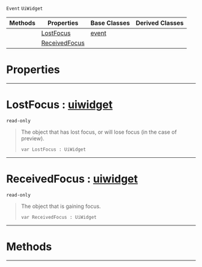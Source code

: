  `Event` `UiWidget`



|Methods|Properties|Base Classes|Derived Classes|
|---|---|---|---|
| |[ LostFocus](https://github.com/PlasmaEngine/PlasmaDocs/blob/master/code_reference/class_reference/uifocusevent.markdown#lostfocus-plasma-engine-do)|[event](https://github.com/PlasmaEngine/PlasmaDocs/blob/master/code_reference/class_reference/event.markdown)| |
| |[ ReceivedFocus](https://github.com/PlasmaEngine/PlasmaDocs/blob/master/code_reference/class_reference/uifocusevent.markdown#receivedfocus-plasma-engin)| | |


 #  Properties


---  
 #  LostFocus : [uiwidget](https://github.com/PlasmaEngine/PlasmaDocs/blob/master/code_reference/class_reference/uiwidget.markdown)

 `read-only`

> The object that has lost focus, or will lose focus (in the case of preview).
> ``` lang=cpp, name=Lightning
> var LostFocus : UiWidget


---  
 #  ReceivedFocus : [uiwidget](https://github.com/PlasmaEngine/PlasmaDocs/blob/master/code_reference/class_reference/uiwidget.markdown)

 `read-only`

> The object that is gaining focus.
> ``` lang=cpp, name=Lightning
> var ReceivedFocus : UiWidget


---  
 #  Methods


---  
 

 